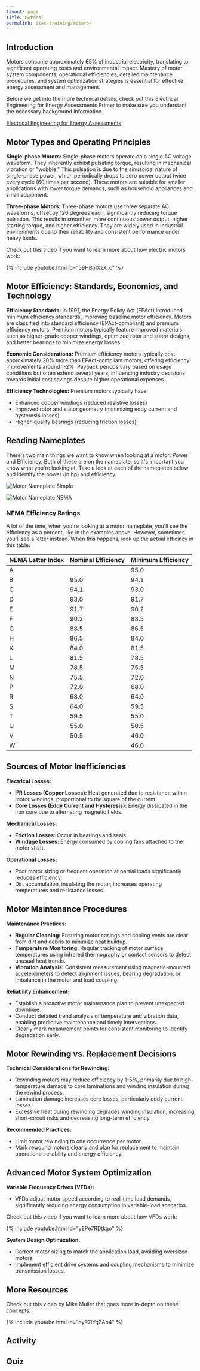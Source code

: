 ```yaml
---
layout: page
title: Motors
permalink: itac-training/motors/
---
```


## Introduction
Motors consume approximately 65% of industrial electricity, translating to significant operating costs and environmental impact. Mastery of motor system components, operational efficiencies, detailed maintenance procedures, and system optimization strategies is essential for effective energy assessment and management.

Before we get into the more technical details, check out this Electrical Engineering for Energy Assessments Primer to make sure you understant the necessary background information. 

[Electrical Engineering for Energy Assessments](2025/03/18/EEPrimer.html)

## Motor Types and Operating Principles

**Single-phase Motors:**
Single-phase motors operate on a single AC voltage waveform. They inherently exhibit pulsating torque, resulting in mechanical vibration or "wobble." This pulsation is due to the sinusoidal nature of single-phase power, which periodically drops to zero power output twice every cycle (60 times per second). These motors are suitable for smaller applications with lower torque demands, such as household appliances and small equipment.

**Three-phase Motors:**
Three-phase motors use three separate AC waveforms, offset by 120 degrees each, significantly reducing torque pulsation. This results in smoother, more continuous power output, higher starting torque, and higher efficiency. They are widely used in industrial environments due to their reliability and consistent performance under heavy loads.

Check out this video if you want to learn more about how electric motors work: 

{% include youtube.html id="59HBoIXzX_c" %}

## Motor Efficiency: Standards, Economics, and Technology

**Efficiency Standards:**
In 1997, the Energy Policy Act (EPAct) introduced minimum efficiency standards, improving baseline motor efficiency. Motors are classified into standard efficiency (EPAct-compliant) and premium efficiency motors. Premium motors typically feature improved materials such as higher-grade copper windings, optimized rotor and stator designs, and better bearings to minimize energy losses.

**Economic Considerations:**
Premium efficiency motors typically cost approximately 20% more than EPAct-compliant motors, offering efficiency improvements around 1-2%. Payback periods vary based on usage conditions but often extend several years, influencing industry decisions towards initial cost savings despite higher operational expenses.

**Efficiency Technologies:**
Premium motors typically have:
- Enhanced copper windings (reduced resistive losses)
- Improved rotor and stator geometry (minimizing eddy current and hysteresis losses)
- Higher-quality bearings (reducing friction losses)

## Reading Nameplates

There's two main things we want to know when looking at a motor: Power and Efficiency. Both of these are on the nameplate, so it's important you know what you're looking at. Take a look at each of the nameplates below and identify the power (in hp) and efficiency. 

![Motor Nameplate Simple](/assets/nameplate-simple.png)


![Motor Nameplate NEMA](/assets/nameplate-simple2.png)

### NEMA Efficiency Ratings

A lot of the time, when you're looking at a motor nameplate, you'll see the efficiency as a percent, like in the examples above. However, sometimes you'll see a letter instead. When this happens, look up the actual efficincy in this table:


| NEMA Letter Index | Nominal Efficiency | Minimum Efficiency |
|-------------------|-------------------|-------------------|
| A               |                   | 95.0              |
| B               | 95.0              | 94.1              |
| C               | 94.1              | 93.0              |
| D               | 93.0              | 91.7              |
| E               | 91.7              | 90.2              |
| F               | 90.2              | 88.5              |
| G               | 88.5              | 86.5              |
| H               | 86.5              | 84.0              |
| K               | 84.0              | 81.5              |
| L               | 81.5              | 78.5              |
| M               | 78.5              | 75.5              |
| N               | 75.5              | 72.0              |
| P               | 72.0              | 68.0              |
| R               | 68.0              | 64.0              |
| S               | 64.0              | 59.5              |
| T               | 59.5              | 55.0              |
| U               | 55.0              | 50.5              |
| V               | 50.5              | 46.0              |
| W               |                   | 46.0              |


## Sources of Motor Inefficiencies

**Electrical Losses:**
- **I²R Losses (Copper Losses):** Heat generated due to resistance within motor windings, proportional to the square of the current.
- **Core Losses (Eddy Current and Hysteresis):** Energy dissipated in the iron core due to alternating magnetic fields.

**Mechanical Losses:**
- **Friction Losses:** Occur in bearings and seals.
- **Windage Losses:** Energy consumed by cooling fans attached to the motor shaft.

**Operational Losses:**
- Poor motor sizing or frequent operation at partial loads significantly reduces efficiency.
- Dirt accumulation, insulating the motor, increases operating temperatures and resistance losses.

## Motor Maintenance Procedures

**Maintenance Practices:**
- **Regular Cleaning:** Ensuring motor casings and cooling vents are clear from dirt and debris to minimize heat buildup.
- **Temperature Monitoring:** Regular tracking of motor surface temperatures using infrared thermography or contact sensors to detect unusual heat trends.
- **Vibration Analysis:** Consistent measurement using magnetic-mounted accelerometers to detect alignment issues, bearing degradation, or imbalance in the motor and load coupling.

**Reliability Enhancement:**
- Establish a proactive motor maintenance plan to prevent unexpected downtime.
- Conduct detailed trend analysis of temperature and vibration data, enabling predictive maintenance and timely interventions.
- Clearly mark measurement points for consistent monitoring to identify degradation early.

## Motor Rewinding vs. Replacement Decisions

**Technical Considerations for Rewinding:**
- Rewinding motors may reduce efficiency by 1-5%, primarily due to high-temperature damage to core laminations and winding insulation during the rewind process.
- Lamination damage increases core losses, particularly eddy current losses.
- Excessive heat during rewinding degrades winding insulation, increasing short-circuit risks and decreasing long-term efficiency.

**Recommended Practices:**
- Limit motor rewinding to one occurrence per motor.
- Mark rewound motors clearly and plan for replacement to maintain operational reliability and energy efficiency.

## Advanced Motor System Optimization

**Variable Frequency Drives (VFDs):**
- VFDs adjust motor speed according to real-time load demands, significantly reducing energy consumption in variable-load scenarios.

Check out this video if you want to learn more about how VFDs work:

{% include youtube.html id="yEPe7RDtkgo" %}

**System Design Optimization:**
- Correct motor sizing to match the application load, avoiding oversized motors.
- Implement efficient drive systems and coupling mechanisms to minimize transmission losses.

## More Resources

Check out this video by Mike Muller that goes more in-depth on these concepts: 

{% include youtube.html id="oyR7iYgZAb4" %}

## Activity

## Quiz